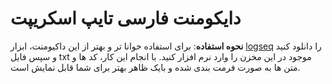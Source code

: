 # دایکومنت فارسی تایپ اسکریپت

**نحوه استفاده**: برای استفاده خوانا تر و بهتر از این داکیومنت، ابزار [logseq](https://logseq.com/) را دانلود کنید و سپس فایل txt موجود در این مخزن را وارد نرم افزار کنید. با انجام این کار، کد ها و متن ها به صورت فرمت بندی شده و بایک ظاهر بهتر برای شما قابل نمایش است.
